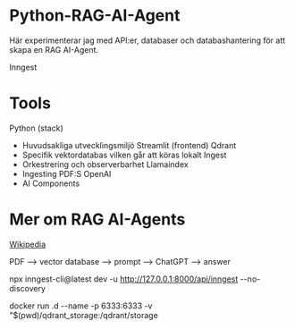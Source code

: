 # Python-RAG-AI-Agent
Här experimenterar jag med API:er, databaser och databashantering för att skapa en RAG AI-Agent.

Inngest

# Tools
Python (stack)
- Huvudsakliga utvecklingsmiljö
Streamlit (frontend)
Qdrant
- Specifik vektordatabas vilken går att köras lokalt
Ingest
- Orkestrering och observerbarhet
Llamaindex
- Ingesting PDF:S
OpenAI
- AI Components


# Mer om RAG AI-Agents
[Wikipedia](https://en.wikipedia.org/wiki/Retrieval-augmented_generation)

PDF --> vector database --> prompt --> ChatGPT --> answer

npx inngest-cli@latest dev -u http://127.0.0.1:8000/api/inngest --no-discovery

docker run .d --name -p 6333:6333 -v "$(pwd)/qdrant_storage:/qdrant/storage


